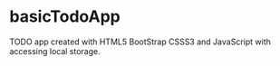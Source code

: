 # basicTodoApp

TODO app created with HTML5 BootStrap CSSS3 and JavaScript with accessing local storage.
